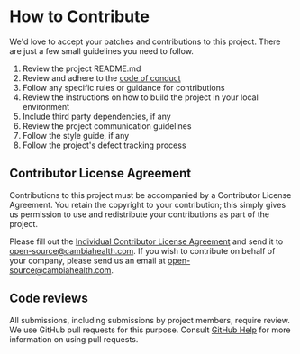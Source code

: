 # How to Contribute

We'd love to accept your patches and contributions to this project. There are
just a few small guidelines you need to follow.

1. Review the project README.md
2. Review and adhere to the [code of conduct](https://github.com/Cambia-Open-Innovations/code-of-conduct)
3. Follow any specific rules or guidance for contributions
4. Review the instructions on how to build the project in your local environment
5. Include third party dependencies, if any
6. Review the project communication guidelines
7. Follow the style guide, if any
8. Follow the project's defect tracking process

## Contributor License Agreement

Contributions to this project must be accompanied by a Contributor License
Agreement. You retain the copyright to your contribution;
this simply gives us permission to use and redistribute your contributions as
part of the project. 

Please fill out the [Individual Contributor License Agreement](https://cambia-open-innovations.github.io/Individual%20Contributor's%20License%20Agreement.pdf) and send it to open-source@cambiahealth.com. If you wish to contribute on behalf of your company, please send us an email at open-source@cambiahealth.com.

## Code reviews

All submissions, including submissions by project members, require review. We
use GitHub pull requests for this purpose. Consult
[GitHub Help](https://help.github.com/articles/about-pull-requests/) for more
information on using pull requests.


